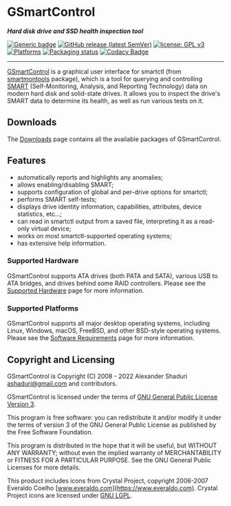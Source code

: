 
# GSmartControl

***Hard disk drive and SSD health inspection tool***

[![Generic badge](https://img.shields.io/badge/Homepage-gsmartcontrol.shaduri.dev-brightgreen.svg)](https://gsmartcontrol.shaduri.dev)
[![GitHub release (latest SemVer)](https://img.shields.io/github/v/release/ashaduri/gsmartcontrol?label=Version)](https://gsmartcontrol.shaduri.dev/downloads.html)
[![license: GPL v3](https://img.shields.io/badge/License-GPLv3-blue.svg)](https://www.gnu.org/licenses/gpl-3.0)
[![Platforms](https://img.shields.io/badge/Platforms-linux%20%7C%20windows%20%7C%20macos%20%7C%20*bsd-blue)](https://gsmartcontrol.shaduri.dev/software_requirements.html)
[![Packaging status](https://repology.org/badge/tiny-repos/gsmartcontrol.svg?header=Software%20distributions%20and%20repositories)](https://repology.org/project/gsmartcontrol/versions)
[![Codacy Badge](https://api.codacy.com/project/badge/Grade/528f4f7aaf0e446abf7e55d2affc7bec)](https://app.codacy.com/gh/ashaduri/gsmartcontrol?utm_source=github.com&utm_medium=referral&utm_content=ashaduri/gsmartcontrol&utm_campaign=Badge_Grade_Settings)

---

[GSmartControl](https://gsmartcontrol.shaduri.dev)
is a graphical user interface for smartctl (from [smartmontools](https://www.smartmontools.org/)
package), which is a tool for
querying and controlling [SMART](https://en.wikipedia.org/wiki/S.M.A.R.T.)
(Self-Monitoring, Analysis, and Reporting
Technology) data on modern hard disk and solid-state drives. It allows you to
inspect the drive's SMART data to determine its health, as well as run various
tests on it.


## Downloads

The [Downloads](https://gsmartcontrol.shaduri.dev/downloads.html) page contains
all the available packages of GSmartControl.


## Features
- automatically reports and highlights any anomalies;
- allows enabling/disabling SMART;
- supports configuration of global and per-drive options for smartctl;
- performs SMART self-tests;
- displays drive identity information, capabilities, attributes, device statistics, etc...;
- can read in smartctl output from a saved file, interpreting it as a read-only virtual device;
- works on most smartctl-supported operating systems;
- has extensive help information.


### Supported Hardware

GSmartControl supports ATA drives (both PATA and SATA), various USB to
ATA bridges, and drives behind some RAID controllers.
Please see the
[Supported Hardware](https://gsmartcontrol.shaduri.dev/supported_hardware.html) page
for more information.


### Supported Platforms

GSmartControl supports all major desktop operating systems, including
Linux, Windows, macOS, FreeBSD, and other BSD-style operating systems.
Please see the
[Software Requirements](https://gsmartcontrol.shaduri.dev/software_requirements.html) page
for more information.


## Copyright and Licensing

GSmartControl is Copyright (C) 2008 - 2022 Alexander Shaduri [ashaduri@gmail.com](mailto:ashaduri@gmail.com) and contributors.

GSmartControl is licensed under the terms of
[GNU General Public License Version 3](https://www.gnu.org/licenses/gpl-3.0.en.html).

This program is free software: you can redistribute it and/or modify it under
the terms of version 3 of the GNU General Public License as published by the
Free Software Foundation.

This program is distributed in the hope that it will be useful, but WITHOUT ANY
WARRANTY; without even the implied warranty of MERCHANTABILITY or FITNESS FOR
A PARTICULAR PURPOSE. See the GNU General Public Licenses for more details.

This product includes icons from Crystal Project,
copyright 2006-2007 Everaldo Coelho [www.everaldo.com](https://www.everaldo.com).
Crystal Project icons are licensed under [GNU LGPL](https://www.gnu.org/licenses/lgpl-3.0.en.html).

